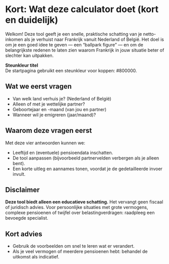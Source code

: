 # Kort: Wat deze calculator doet (kort en duidelijk)

Welkom! Deze tool geeft je een snelle, praktische schatting van je netto-inkomen als je verhuist naar Frankrijk vanuit Nederland of België. Het doel is om je een goed idee te geven — een “ballpark figure” — en om de belangrijkste redenen te laten zien waarom Frankrijk in jouw situatie beter of slechter kan uitpakken.

**Steunkleur titel**  
De startpagina gebruikt een steunkleur voor koppen: #800000.

## Wat we eerst vragen
- Van welk land verhuis je? (Nederland of België)  
- Alleen of met je wettelijke partner?  
- Geboortejaar en -maand (van jou en partner)  
- Wanneer wil je emigreren (jaar/maand)?

## Waarom deze vragen eerst
Met deze vier antwoorden kunnen we:
- Leeftijd en (eventuele) pensioendata inschatten.
- De tool aanpassen (bijvoorbeeld partnervelden verbergen als je alleen bent).
- Een korte uitleg en aannames tonen, voordat je de gedetailleerde invoer invult.

## Disclaimer
**Deze tool biedt alleen een educatieve schatting.** Het vervangt geen fiscaal of juridisch advies. Voor persoonlijke situaties met grote vermogens, complexe pensioenen of twijfel over belastingverdragen: raadpleeg een bevoegde specialist.

## Kort advies
- Gebruik de voorbeelden om snel te leren wat er verandert.
- Als je veel vermogen of meerdere pensioenen hebt: behandel de uitkomst als indicatief.